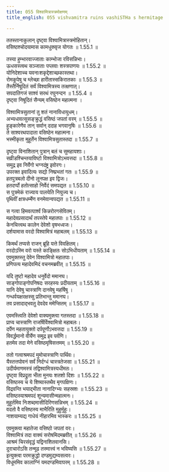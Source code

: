 ```yaml
---
title: 055 विश्वामित्रास्त्रमोक्षणम्
title_english: 055 vishvamitra ruins vashiSTHa s hermitage

---
```

<div class="audioEmbed"  caption="श्रीराम-हरिसीताराममूर्ति-घनपाठिभ्यां वचनम्" src="https://archive.org/download/Ramayana-recitation-Sriram-harisItArAmamUrti-Ghanapaati-v2/Kanda_1/Kanda_1_BK-055-Vishra_Mithrena_Stramokshnam.mp3"></div>

ततस्तानाकुलान् दृष्ट्वा विश्वामित्रास्त्रमोहितान्।  
वसिष्ठश्चोदयामास कामधुक्सृज योगतः ॥ 1.55.1 ॥   

तस्या हुम्भारवाज्जाताः काम्भोजा रविसन्निभाः।  
ऊधसस्त्वथ सञ्जाताः पप्लवाः शस्त्रपाणयः ॥ 1.55.2 ॥   
योनिदेशाच्च यवनाःशकृद्देशाच्छकास्तथा।  
रोमकूपेषु च म्लेच्छा हारीतास्सकिरातकाः ॥ 1.55.3 ॥   
तैस्तैर्निषूदितं सर्वं विश्वामित्रस्य तत्क्षणात्।  
सपदातिगजं साश्वं सरथं रघुनन्दन ॥ 1.55.4 ॥   
दृष्ट्वा निषूदितं सैन्यम् वसिष्ठेन महात्मना ।  

विश्वामित्रसुतानां तु शतं नानाविधायुधम्।  
अभ्यधावत्सुसङ्क्रुद्धं वसिष्ठं जपतां वरम् ॥ 1.55.5 ॥   
हुङ्कारेणैव तान् सर्वान् ददाह भगवानृषिः ॥ 1.55.6 ॥   
ते साश्वरथपादाता वसिष्ठेन महात्मना।  
भस्मीकृता मुहूर्तेन विश्वामित्रसुतास्तदा ॥ 1.55.7 ॥   

दृष्ट्वा विनाशितान् पुत्रान् बलं च सुमहायशाः।  
सव्रीडश्चिन्तयाविष्टो विश्वामित्रोऽभवत्तदा ॥ 1.55.8 ॥   
समुद्र इव निर्वेगो भग्नदंष्ट्र इवोरगः।  
उपरक्त इवादित्यः सद्यो निष्प्रभतां गतः ॥ 1.55.9 ॥   
हतपुत्रबलो दीनो लूनपक्ष इव द्विजः।  
हतदर्प्पो हतोत्साहो निर्वेदं समपद्यत ॥ 1.55.10 ॥   
स पुत्रमेकं राज्याय पालयेति नियुज्य च।  
पृथिवीं क्षत्रधर्म्मेण वनमेवान्वपद्यत ॥ 1.55.11 ॥   

स गत्वा हिमवत्पार्श्वं किन्नरोरगसेवितम्।  
महादेवप्रसादार्थं तपस्तेपे महातपाः ॥ 1.55.12 ॥   
केनचित्त्वथ कालेन देवेशो वृषभध्वजः।  
दर्शयामास वरदो विश्वामित्रं महाबलम् ॥ 1.55.13 ॥   

किमर्थं तप्यसे राजन् ब्रूहि यत्ते विवक्षितम्।  
वरदोऽस्मि वरो यस्ते काङ्क्षितः सोऽभिधीयताम् ॥ 1.55.14 ॥   
एवमुक्तस्तु देवेन विश्वामित्रो महातपाः।  
प्रणिपत्य महादेवमिदं वचनमब्रवीत् ॥ 1.55.15 ॥   

यदि तुष्टो महादेव धनुर्वेदो ममानघ।  
साङ्गोपाङ्गोपनिषदः सरहस्यः प्रदीयताम् ॥ 1.55.16 ॥   
यानि देवेषु चास्त्राणि दानवेषु महर्षिषु ।  
गन्धर्वयक्षरक्षस्सु प्रतिभान्तु ममानघ।  
तव प्रसादाद्भवतु देवदेव ममेप्सितम् ॥ 1.55.17 ॥   

एवमस्त्विति देवेशो वाक्यमुक्त्वा गतस्तदा ॥ 1.55.18 ॥   
प्राप्य चास्त्राणि राजर्षिर्विश्वामित्रो महाबलः।  
दर्पेण महतायुक्तो दर्पपूर्णोऽभवत्तदा ॥ 1.55.19 ॥   
विवर्द्धमानो वीर्येण समुद्र इव पर्वणि।  
हतमेव तदा मेने वसिष्ठमृषिसत्तमम् ॥ 1.55.20 ॥   

ततो गत्वाश्रमपदं मुमोचास्त्राणि पार्थिवः।  
यैस्तत्तपोवनं सर्वं निर्दग्धं चास्त्रतेजसा ॥ 1.55.21 ॥   
उदीर्यमाणमस्त्रं तद्विश्वामित्रस्यधीमतः।  
दृष्ट्वा विप्रद्रुता भीता मुनयः शतशो दिशः ॥ 1.55.22 ॥   
वसिष्ठस्य च ये शिष्यास्तथैव मृगपक्षिणः।  
विद्रवन्ति भयाद्भीता नानादिग्भ्यः सहस्रशः ॥ 1.55.23 ॥   
वसिष्ठस्याश्रमपदं शून्यमासीन्महात्मनः।  
मुहूर्तमिव निःशब्दमासीदिरिणसन्निभम् ॥ 1.55.24 ॥   
वदतो वै वसिष्ठस्य माभैरिति मुहुर्मुहुः।  
नाशयाम्यद्य गाधेयं नीहारमिव भास्करः ॥ 1.55.25 ॥   

एवमुक्त्वा महातेजा वसिष्ठो जपतां वरः।  
विश्वामित्रं तदा वाक्यं सरोषमिदमब्रवीत् ॥ 1.55.26 ॥   
आश्रमं चिरसंवृद्धं यद्विनाशितवानसि।  
दुराचारोऽसि तन्मूढ तस्मात्त्वं न भविष्यसि ॥ 1.55.27 ॥   
इत्युक्त्वा परमक्रुद्धो दण्डमुद्यम्यसत्वरः।  
विधूममिव कालाग्निं यमदण्डमिवापरम् ॥ 1.55.28 ॥   